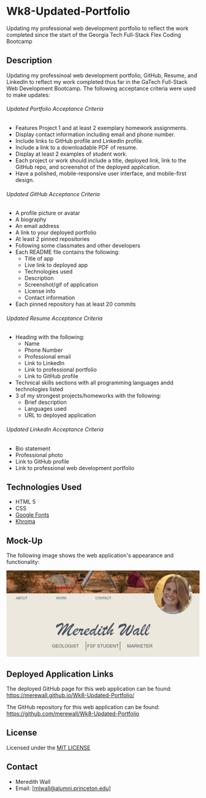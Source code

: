 # Wk8-Updated-Portfolio
Updating my professional web development portfolio to reflect the work completed since the start of the Georgia Tech Full-Stack Flex Coding Bootcamp

## Description
Updating my professinoal web development portfolio, GitHub, Resume, and LinkedIn to reflect my work completed thus far in the GaTech Full-Stack Web Development Bootcamp. The following acceptance criteria were used to make updates:
###### Updated Portfolio Acceptance Criteria

* Features Project 1 and at least 2 exemplary homework assignments.
* Display contact information including email and phone number.
* Include links to GitHub profile and LinkedIn profile.
* Include a link to a downloadable PDF of resume.
* Display at least 2 examples of student work.
* Each project or work should include a title, deployed link, link to the GitHub repo, and screenshot of the deployed application.
* Have a polished, mobile-responsive user interface, and mobile-first design.
###### Updated GitHub Acceptance Criteria

* A profile picture or avatar
* A biography
* An email address
* A link to your deployed portfolio
* At least 2 pinned repositories
* Following some classmates and other developers
* Each README file contains the following:
    * Title of app
    * Live link to deployed app
    * Technologies used
    * Description
    * Screenshot/gif of application
    * License info
    * Contact information
* Each pinned repository has at least 20 commits

###### Updated Resume Acceptance Criteria

* Heading with the following:
    * Name
    * Phone Number
    * Professional email
    * Link to LinkedIn
    * Link to professional portfolio
    * Link to GitHub profile
* Technical skills sections with all programming languages andd technologies listed
* 3 of my strongest projects/homeworks with the following:
    * Brief description
    * Languages used
    * URL to deployed application
###### Updated LinkedIn Acceptance Criteria

* Bio statement
* Professional photo
* Link to GitHub profile
* Link to professional web development portfolio

## Technologies Used
* HTML 5
* CSS
* [Google Fonts](https://fonts.google.com/)
* [Khroma](http://khroma.co/generator/)

## Mock-Up
The following image shows the web application's appearance and functionality:

![Screenshot of Professional Portfolio](https://github.com/merewall/Wk8-Updated-Portfolio/blob/main/Assets/Images/portfolio-screenshot.PNG) 

## Deployed Application Links

The deployed GitHub page for this web application can be found: 
https://merewall.github.io/Wk8-Updated-Portfolio/

The GitHub repository for this web application can be found:
https://github.com/merewall/Wk8-Updated-Portfolio

## License

Licensed under the [MIT LICENSE](https://github.com/merewall/Wk8-Updated-Portfolio/blob/main/LICENSE)

## Contact

* Meredith Wall
* Email: [mlwall@alumni.princeton.edu]
